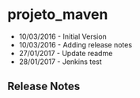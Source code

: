 # projeto_maven
- 10/03/2016 - Initial Version
- 10/03/2016 - Adding release notes
- 27/01/2017 - Update readme
- 28/01/2017 - Jenkins test

## Release Notes
